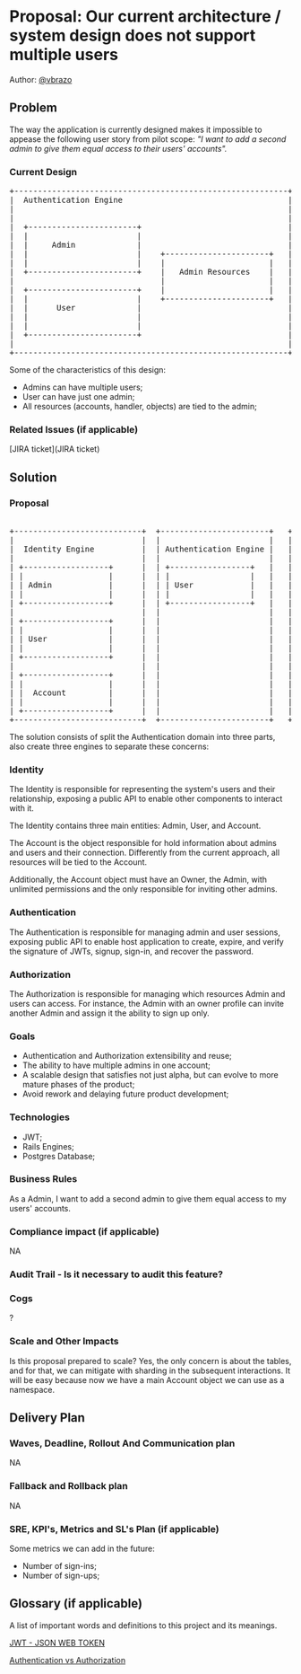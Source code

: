 # Proposal: Our current architecture / system design does not support multiple users

Author: [@vbrazo](https://github.com/vbrazo)

## Problem

The way the application is currently designed makes it impossible to appease the following user story from pilot scope: *"I want to add a second admin to give them equal access to their users' accounts".*


### Current Design
<pre>
+----------------------------------------------------------+
|  Authentication Engine                                   |
|                                                          |
|                                                          |
|  +-----------------------+                               |
|  |                       |                               |
|  |     Admin             |                               |
|  |                       |    +----------------------+   |
|  |                       |    |                      |   |
|  +-----------------------+    |   Admin Resources    |   |
|                               |                      |   |
|  +-----------------------+    |                      |   |
|  |                       |    +----------------------+   |
|  |      User             |                               |
|  |                       |                               |
|  |                       |                               |
|  +-----------------------+                               |
|                                                          |
+----------------------------------------------------------+
</pre>

Some of the characteristics of this design:

* Admins can have multiple users;
* User can have just one admin;
* All resources (accounts, handler, objects) are tied to the admin;

### Related Issues (if applicable)

[JIRA ticket](JIRA ticket)

## Solution

### Proposal

<pre>      
+---------------------------+  +-----------------------+   +-----------------------+
|                           |  |                       |   |                       |
|  Identity Engine          |  | Authentication Engine |   |Authorization Engine   |
|                           |  |                       |   |                       |
| +------------------+      |  | +-----------------+   |   | +-------------------+ |
| |                  |      |  | |                 |   |   | |                   | |
| | Admin            |      |  | | User            |   |   | | Permission        | |
| |                  |      |  | |                 |   |   | |                   | |
| +------------------+      |  | +-----------------+   |   | +-------------------+ |
|                           |  |                       |   |                       |
| +------------------+      |  |                       |   | +-------------------+ |
| |                  |      |  |                       |   | |                   | |
| | User             |      |  |                       |   | | Resource          | |
| |                  |      |  |                       |   | |                   | |
| +------------------+      |  |                       |   | +-------------------+ |
|                           |  |                       |   |                       |
| +------------------+      |  |                       |   |                       |
| |                  |      |  |                       |   |                       |
| |  Account         |      |  |                       |   |                       |
| |                  |      |  |                       |   |                       |
| +------------------+      |  |                       |   |                       |
+---------------------------+  +-----------------------+   +-----------------------+
</pre>

The solution consists of split the Authentication domain into three parts, also create three engines to separate these concerns:

### Identity

The Identity is responsible for representing the system's users and their relationship, exposing a public API to enable other components to interact with it.

The Identity contains three main entities: Admin, User, and Account.

The Account is the object responsible for hold information about admins and users and their connection. Differently from the current approach, all resources will be tied to the Account.

Additionally, the Account object must have an Owner, the Admin, with unlimited permissions and the only responsible for inviting other admins.

### Authentication

The Authentication is responsible for managing admin and user sessions, exposing public API to enable host application to create, expire, and verify the signature of JWTs, signup, sign-in, and recover the password.

### Authorization

The Authorization is responsible for managing which resources Admin and users can access. For instance, the Admin with an owner profile can invite another Admin and assign it the ability to sign up only.


### Goals

* Authentication and Authorization extensibility and reuse;
* The ability to have multiple admins in one account;
* A scalable design that satisfies not just alpha, but can evolve to more mature phases of the product;
* Avoid rework and delaying future product development;

### Technologies

* JWT;
* Rails Engines;
* Postgres Database;

### Business Rules

As a Admin, I want to add a second admin to give them equal access to my users' accounts.

### Compliance impact (if applicable)
NA

### Audit Trail - Is it necessary to audit this feature?
### Cogs
?

### Scale and Other Impacts
Is this proposal prepared to scale?
Yes, the only concern is about the tables, and for that, we can mitigate with sharding in the subsequent interactions. It will be easy because now we have a main Account object we can use as a namespace.

## Delivery Plan
### Waves, Deadline, Rollout And Communication plan
NA

### Fallback and Rollback plan
NA

### SRE, KPI's, Metrics and SL's Plan (if applicable)

Some metrics we can add in the future:

* Number of sign-ins;
* Number of sign-ups;

## Glossary (if applicable)
A list of important words and definitions to this project and its meanings.

[JWT - JSON WEB TOKEN](https://jwt.io/)

[Authentication vs Authorization](https://www.okta.com/identity-101/authentication-vs-authorization/#:~:text=Authentication%20and%20authorization%20might%20sound,permission%20to%20access%20a%20resource.)
